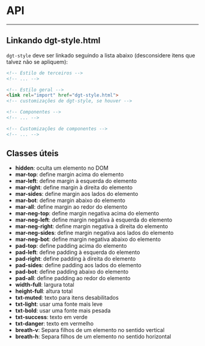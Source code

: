 # API
-----------

## Linkando dgt-style.html 

```dgt-style``` deve ser linkado seguindo a lista abaixo (desconsidere itens que talvez não se apliquem):

```html
<!-- Estilo de terceiros -->
<!-- ... -->

<!-- Estilo geral -->
<link rel="import" href="dgt-style.html">
<!-- customizações de dgt-style, se houver -->

<!-- Componentes -->
<!-- ... -->

<!-- Customizações de componentes -->
<!-- ... -->
```

## Classes úteis

- **hidden**: oculta um elemento no DOM
- **mar-top**: define margin acima do elemento
- **mar-left**: define margin à esquerda do elemento
- **mar-right**: define margin à direita do elemento
- **mar-sides**: define margin aos lados do elemento
- **mar-bot**: define margin abaixo do elemento
- **mar-all**: define margin ao redor do elemento
- **mar-neg-top**: define margin negativa acima do elemento
- **mar-neg-left**: define margin negativa à esquerda do elemento
- **mar-neg-right**: define margin negativa à direita do elemento
- **mar-neg-sides**: define margin negativa aos lados do elemento
- **mar-neg-bot**: define margin negativa abaixo do elemento
- **pad-top**: define padding acima do elemento
- **pad-left**: define padding à esquerda do elemento
- **pad-right**: define padding à direita do elemento
- **pad-sides**: define padding aos lados do elemento
- **pad-bot**: define padding abaixo do elemento
- **pad-all**: define padding ao redor do elemento
- **width-full**: largura total
- **height-full**: altura total
- **txt-muted**: texto para itens desabilitados
- **txt-light**: usar uma fonte mais leve
- **txt-bold**: usar uma fonte mais pesada
- **txt-success**: texto em verde
- **txt-danger**: texto em vermelho
- **breath-v**: Separa filhos de um elemento no sentido vertical
- **breath-h**: Separa filhos de um elemento no sentido horizontal